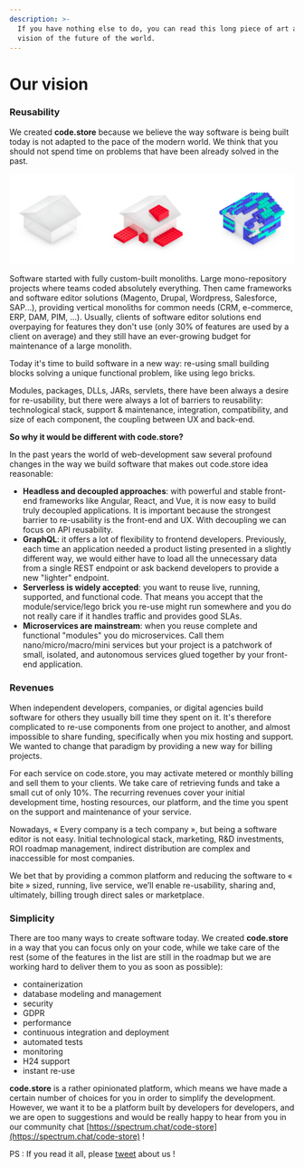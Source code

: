 ```yaml
---
description: >-
  If you have nothing else to do, you can read this long piece of art about our
  vision of the future of the world.
---
```


# Our vision

### Reusability

We created **code.store** because we believe the way software is being built today is not adapted to the pace of the modern world. We think that you should not spend time on problems that have been already solved in the past.

![From custom-built monolith to software editor powered monoliths to re-usable API components](.gitbook/assets/image%20%281%29.png)

Software started with fully custom-built monoliths. Large mono-repository projects where teams coded absolutely everything. Then came frameworks and software editor solutions \(Magento, Drupal, Wordpress, Salesforce, SAP...\), providing vertical monoliths for common needs \(CRM, e-commerce, ERP, DAM, PIM, ...\).  Usually, clients of software editor solutions end overpaying for features they don't use \(only 30% of features are  used by a client on average\) and they still have an ever-growing  budget for maintenance of a large monolith. 

Today it's time to build software in a new way: re-using small building blocks solving a unique functional problem, like using lego bricks.

Modules, packages, DLLs, JARs, servlets, there have been always a desire for re-usability, but there were always a lot of barriers to reusability: technological stack, support & maintenance, integration, compatibility, and size of each component, the coupling between UX and back-end.

**So why it would be different with code.store?**

In the past years the world of web-development saw several profound changes in the way we build software that makes out code.store idea reasonable:

* **Headless and decoupled approaches**: with powerful and stable front-end frameworks like Angular, React, and Vue, it is now easy to build truly decoupled applications. It is important because the strongest barrier to re-usability is the front-end and UX. With decoupling we can focus on API reusability.
* **GraphQL**: it offers a lot of flexibility to frontend developers. Previously, each time an application needed a product listing presented in a slightly different way, we would either have to load all the unnecessary data from a single REST endpoint or ask backend developers to provide a new "lighter" endpoint.
* **Serverless is widely accepted**: you want to reuse live, running, supported, and functional code. That means you accept that the module/service/lego brick you re-use might run somewhere and you do not really care if it handles traffic and provides good SLAs.
* **Microservices are mainstream**: when you reuse complete and functional "modules" you do microservices. Call them nano/micro/macro/mini services but your project is a patchwork of small, isolated, and autonomous services glued together by your front-end application.

### Revenues

When independent developers, companies, or digital agencies build software for others they usually bill time they spent on it. It's therefore complicated to re-use components from one project to another, and almost impossible to share funding, specifically when you mix hosting and support. We wanted to change that paradigm by providing a new way for billing projects. 

For each service on code.store, you may activate metered or monthly billing and sell them to your clients. We take care of retrieving funds and take a small cut of only 10%. The recurring revenues cover your initial development time, hosting resources, our platform, and the time you spent on the support and maintenance of your service. 

Nowadays, « Every company is a tech company », but being a software editor is not easy. Initial technological stack, marketing, R&D investments, ROI roadmap management, indirect distribution are complex and inaccessible for most companies.

We bet that by providing a common platform and reducing the software to « bite » sized, running, live service, we’ll enable re-usability, sharing and, ultimately, billing trough direct sales or marketplace.

### Simplicity

There are  too many ways to create software today. We created **code.store** in a way that you can focus only on your code, while we take care of the rest \(some of the features in the list are still in the roadmap but we are working hard to deliver them to you as soon as possible\):

* containerization
* database modeling and management
* security
* GDPR
* performance
* continuous integration and deployment
* automated tests
* monitoring
* H24 support
* instant re-use

**code.store** is a rather opinionated platform, which means we have made a certain number of choices for you in order to simplify the development. However, we want it to be a platform built by developers for developers, and we are open to suggestions and would be really happy to hear from you in our community chat [https://spectrum.chat/code-store](https://spectrum.chat/code-store) !

PS : If you read it all, please [tweet](https://www.twitter.com) about us ! 

